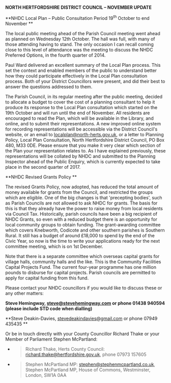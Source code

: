 **NORTH HERTFORDSHIRE DISTRICT COUNCIL – NOVEMBER UPDATE**

**NHDC Local Plan – Public Consultation Period 19<sup>th</sup> October
to end November **

The local public meeting ahead of the Parish Council meeting went ahead
as planned on Wednesday 12th October. The hall was full, with many of
those attending having to stand. The only occasion I can recall coming
close to this level of attendance was the meeting to discuss the NHDC
Preferred Options, in the fourth quarter of 2014.

Paul Ward delivered an excellent summary of the Local Plan process. This
set the context and enabled members of the public to understand better
how they could participate effectively in the Local Plan consultation
process. Both of your District Councillors were present, and did their
best to answer the questions addressed to them.

The Parish Council, in its regular meeting after the public meeting,
decided to allocate a budget to cover the cost of a planning consultant
to help it produce its response to the Local Plan consultation which
started on the 19th October and will run until the end of November. All
residents are encouraged to read the Plan, which will be available in
the Library, and online, and to submit their representations. A new
improved online system for recording representations will be accessible
via the District Council's website, or an email to
localplan@north-herts.gov.uk, or a letter to Planning Policy, Local Plan
Consultation, North Hertfordshire District Council, PO Box 480, M33 0DE.
Please ensure that you make it very clear which section of the Plan your
representation relates to. As I have explained previously, these
representations will be collated by NHDC and submitted to the Planning
Inspector ahead of the Public Enquiry, which is currently expected to
take place in the second quarter of 2017.

**NHDC Revised Grants Policy **

The revised Grants Policy, now adopted, has reduced the total amount of
money available for grants from the Council, and restricted the groups
which are eligible. One of the big changes is that 'precepting bodies',
such as Parish Councils are not allowed to ask NHDC for grants. The
basis for this is that they already have the power to raise money from
local residents via Council Tax. Historically, parish councils have been
a big recipient of NHDC Grants, so even with a reduced budget there is
an opportunity for local community groups to obtain funding. The
grant-awarding committee which covers Knebworth, Codicote and other
southern parishes is Southern Rural. It still has a budget of around
£18,000 to spend by the end of the Civic Year, so now is the time to
write your applications ready for the next committee meeting, which is
on 1st December.

Note that there is a separate committee which overseas capital grants
for village halls, community halls and the like. This is the Community
Facilities Capital Projects Fund. The current four-year programme has
one million pounds to disburse for capital projects. Parish councils are
permitted to apply for capital funding from this fund.

Please contact your NHDC councillors if you would like to discuss these
or any other matters:

**Steve Hemingway, steve@stevehemingway.com or phone 01438 940594
(please include STD code when dialling)**

**Steve Deakin-Davies, stevedeakindavies@gmail.com or phone 07949 435435
**

Or be in touch directly with your County Councillor Richard Thake or
your Member of Parliament Stephen McPartland:

  - > Richard Thake, Herts County Council:
    > richard.thake@hertfordshire.gov.uk, phone 07973 157605

  - > Stephen McPartland MP: stephen@stephenmcpartland.co.uk, Stephen
    > McPartland MP, House of Commons, Westminster, London, SW1A 0AA

